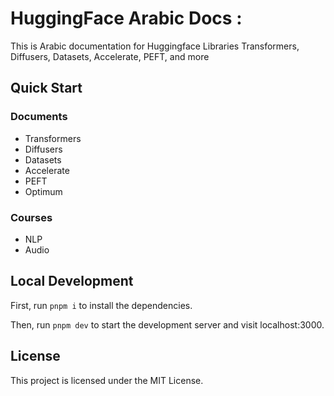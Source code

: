 # HuggingFace Arabic Docs :

This is Arabic  documentation for Huggingface Libraries Transformers, Diffusers, Datasets, Accelerate, PEFT, and more

## Quick Start

### Documents
- Transformers
- Diffusers
- Datasets
- Accelerate
- PEFT
- Optimum

### Courses
- NLP
- Audio

## Local Development

First, run `pnpm i` to install the dependencies.

Then, run `pnpm dev` to start the development server and visit localhost:3000.

## License

This project is licensed under the MIT License.

